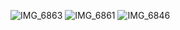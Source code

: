 ![IMG_6863](https://github.com/user-attachments/assets/c931046f-15e3-490f-b014-cd5e60b51e33)
![IMG_6861](https://github.com/user-attachments/assets/c227ace3-fe9f-44a0-b152-03044844dc89)
![IMG_6846](https://github.com/user-attachments/assets/6b1306d2-5fbf-4e88-8ba9-5479de6f04f8)
